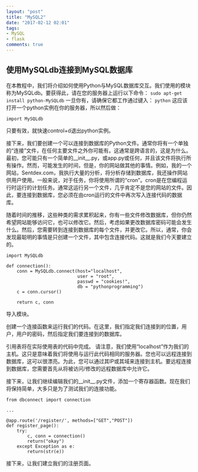 ```yaml
---
layout: "post"
title: "MySQL2"
date: "2017-02-12 02:01"
tags:
- MySQL
- flask
comments: true
---
```



## 使用MySQLdb连接到MySQL数据库



在本教程中，我们将介绍如何使用Python与MySQL数据库交互。我们使用的模块称为MySQLdb。要获得此，请在您的服务器上运行以下命令：
`sudo apt-get install python-MySQLdb`
一旦你有，请确保它都工作通过键入：
`python`
这应该打开一个python实例在你的服务器，所以然后做：

    import MySQLdb

只要有效，就快速control+d退出python实例。

接下来，我们要创建一个可以连接到数据库的Python文件。通常你将有一个单独的“连接”文件，在任何主要文件之外你可能有。这通常是跨语言的，这是为什么。最初，您可能只有一个简单的__init__.py，或app.py或任何，并且该文件将执行所有操作。然而，可能发生的时间，但是，你的网站做其他的事情。例如，我的一个网站，Sentdex.com，我执行大量的分析，将分析存储到数据库，我还操作网站供用户使用。一般来说，对于任务，你将使用所谓的“cron”。cron是在您编程运行时运行的计划任务。通常这运行另一个文件，几乎肯定不是您的网站的文件。因此，要连接到数据库，您必须在由cron运行的文件中再次写入连接代码的数据库。

随着时间的推移，这些种类的需求累积起来，你有一些文件修改数据库，但你仍然希望网站能够访问它，也可以修改它。然后，考虑如果更改数据库密码可能会发生什么。然后，您需要转到连接到数据库的每个文件，并更改它。所以，通常，你会发现最聪明的事情是只创建一个文件，其中包含连接代码。这就是我们今天要建立的。


    import MySQLdb

    def connection():
        conn = MySQLdb.connect(host="localhost",
                               user = "root",
                               passwd = "cookies!",
                               db = "pythonprogramming")
        c = conn.cursor()

        return c, conn


导入模块。

创建一个连接函数来运行我们的代码。在这里，我们指定我们连接到的位置，用户，用户的密码，然后指定我们要连接到的数据库。

引用表将在实际使用表的代码中完成。
请注意，我们使用“localhost”作为我们的主机。这只是意味着我们将使用与运行此代码相同的服务器。您也可以远程连接到数据库，这可以很漂亮。为此，您可以通过其IP或其域来连接到主机。要远程连接到数据库，您需要首先从将被访问/修改的远程数据库中允许它。

接下来，让我们继续编辑我们的__init__.py文件，添加一个寄存器函数。现在我们将保持简单，大多只是为了测试我们的连接功能。


    from dbconnect import connection

    ...		

    @app.route('/register/', methods=["GET","POST"])
    def register_page():
        try:
            c, conn = connection()
            return("okay")
        except Exception as e:
            return(str(e))


接下来，让我们建立我们的注册页面。
